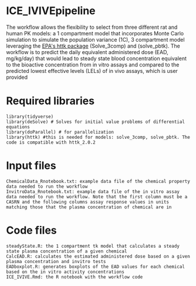 # ICE_IVIVEpipeline
The workflow allows the flexibility to select from three different rat and human PK models: a 1 compartment model that incorporates Monte Carlo simulation to simulate the population variance (1C), 3 compartment model leveraging the  [EPA's httk package](https://github.com/USEPA/CompTox-ExpoCast-httk) (Solve_3comp) and (solve_pbtk). The workflow is to predict the daily equivalent administered dose (EAD, mg/kg/day) that would lead to steady state blood concentration equivalent to the bioactive concentration from in vitro assays and compared to the predicted lowest effective levels (LELs) of in vivo assays, which is user provided


# Required libraries
	library(tidyverse)
	library(deSolve) # Solves for initial value problems of differential equations
	library(doParallel) # for parallelization 
	library(httk) #this is needed for models: solve_3comp, solve_pbtk. The code is compatible with httk_2.0.2
	

# Input files
	ChemicalData_Rnotebook.txt: example data file of the chemical property data needed to run the workflow
	InvitroData_Rnotebook.txt: example data file of the in vitro assay data needed to run the workflow. Note that the first column must be a CASRN and the following columns assay response values in units matching those that the plasma concentration of chemical are in

# Code files
	steadyState.R: the 1 compartment tk model that calculates a steady state plasma concentration of a given chemical
	CalcEAD.R: calculates the estimated administered dose based on a given plasma concentration and invitro tests
	EADboxplot.R: generates boxplots of the EAD values for each chemical based on the in vitro activity concentrations
	ICE_IVIVE.Rmd: the R notebook with the workflow code

